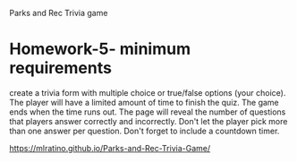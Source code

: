 Parks and Rec Trivia game

# Homework-5- minimum requirements
create a trivia form with multiple choice or true/false options (your choice).
The player will have a limited amount of time to finish the quiz. 
The game ends when the time runs out. The page will reveal the number of questions that players answer correctly and incorrectly.
Don't let the player pick more than one answer per question.
Don't forget to include a countdown timer.

https://mlratino.github.io/Parks-and-Rec-Trivia-Game/
